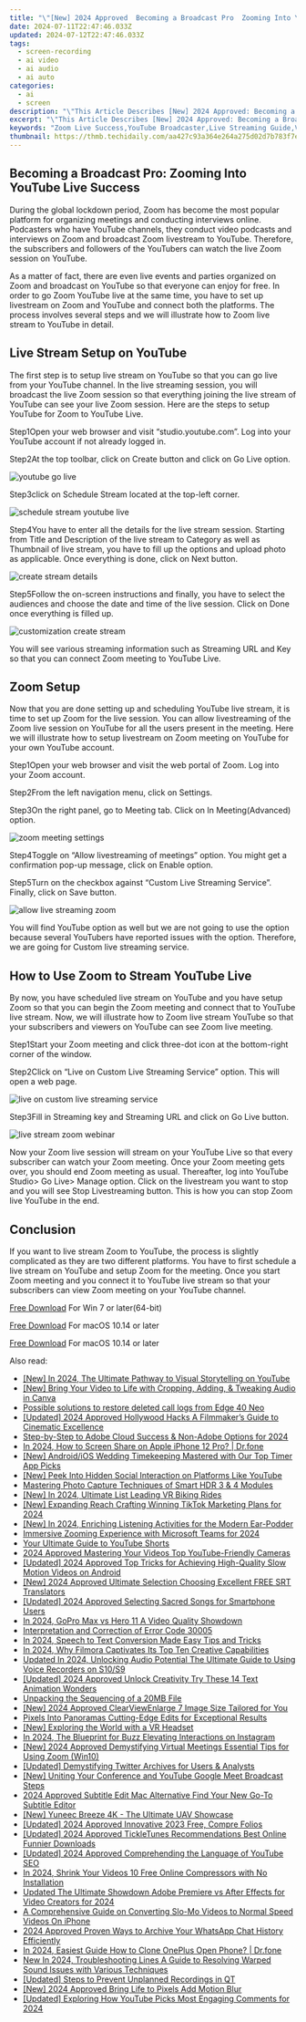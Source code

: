 ```yaml
---
title: "\"[New] 2024 Approved  Becoming a Broadcast Pro  Zooming Into YouTube Live Success\""
date: 2024-07-11T22:47:46.033Z
updated: 2024-07-12T22:47:46.033Z
tags: 
  - screen-recording
  - ai video
  - ai audio
  - ai auto
categories: 
  - ai
  - screen
description: "\"This Article Describes [New] 2024 Approved: Becoming a Broadcast Pro: Zooming Into YouTube Live Success\""
excerpt: "\"This Article Describes [New] 2024 Approved: Becoming a Broadcast Pro: Zooming Into YouTube Live Success\""
keywords: "Zoom Live Success,YouTube Broadcaster,Live Streaming Guide,Video Broadcasting Tips,YouTube Live Pros,Successful Live Stream,Zooming Into Streaming"
thumbnail: https://thmb.techidaily.com/aa427c93a364e264a275d02d7b783f7e962d85c1fac24bb52cc0d4742cbe1750.jpg
---
```


## Becoming a Broadcast Pro: Zooming Into YouTube Live Success

During the global lockdown period, Zoom has become the most popular platform for organizing meetings and conducting interviews online. Podcasters who have YouTube channels, they conduct video podcasts and interviews on Zoom and broadcast Zoom livestream to YouTube. Therefore, the subscribers and followers of the YouTubers can watch the live Zoom session on YouTube.

As a matter of fact, there are even live events and parties organized on Zoom and broadcast on YouTube so that everyone can enjoy for free. In order to go Zoom YouTube live at the same time, you have to set up livestream on Zoom and YouTube and connect both the platforms. The process involves several steps and we will illustrate how to Zoom live stream to YouTube in detail.

## Live Stream Setup on YouTube

The first step is to setup live stream on YouTube so that you can go live from your YouTube channel. In the live streaming session, you will broadcast the live Zoom session so that everything joining the live stream of YouTube can see your live Zoom session. Here are the steps to setup YouTube for Zoom to YouTube Live.

Step1Open your web browser and visit “studio.youtube.com”. Log into your YouTube account if not already logged in.

Step2At the top toolbar, click on Create button and click on Go Live option.

![youtube go live](https://images.wondershare.com/filmora/article-images/2022/07/zoom-youtube-live-1.jpg)

Step3click on Schedule Stream located at the top-left corner.

![schedule stream youtube live](https://images.wondershare.com/filmora/article-images/2022/07/zoom-youtube-live-2.jpg)

Step4You have to enter all the details for the live stream session. Starting from Title and Description of the live stream to Category as well as Thumbnail of live stream, you have to fill up the options and upload photo as applicable. Once everything is done, click on Next button.

![create stream details](https://images.wondershare.com/filmora/article-images/2022/07/zoom-youtube-live-3.jpg)

Step5Follow the on-screen instructions and finally, you have to select the audiences and choose the date and time of the live session. Click on Done once everything is filled up.

![customization create stream](https://images.wondershare.com/filmora/article-images/2022/07/zoom-youtube-live-4.jpg)

You will see various streaming information such as Streaming URL and Key so that you can connect Zoom meeting to YouTube Live.

## Zoom Setup

Now that you are done setting up and scheduling YouTube live stream, it is time to set up Zoom for the live session. You can allow livestreaming of the Zoom live session on YouTube for all the users present in the meeting. Here we will illustrate how to setup livestream on Zoom meeting on YouTube for your own YouTube account.

Step1Open your web browser and visit the web portal of Zoom. Log into your Zoom account.

Step2From the left navigation menu, click on Settings.

Step3On the right panel, go to Meeting tab. Click on In Meeting(Advanced) option.

![zoom meeting settings](https://images.wondershare.com/filmora/article-images/2022/07/zoom-youtube-live-5.jpg)

Step4Toggle on “Allow livestreaming of meetings” option. You might get a confirmation pop-up message, click on Enable option.

Step5Turn on the checkbox against “Custom Live Streaming Service”. Finally, click on Save button.

![allow live streaming zoom](https://images.wondershare.com/filmora/article-images/2022/07/zoom-youtube-live-6.jpg)

You will find YouTube option as well but we are not going to use the option because several YouTubers have reported issues with the option. Therefore, we are going for Custom live streaming service.

## How to Use Zoom to Stream YouTube Live

By now, you have scheduled live stream on YouTube and you have setup Zoom so that you can begin the Zoom meeting and connect that to YouTube live stream. Now, we will illustrate how to Zoom live stream YouTube so that your subscribers and viewers on YouTube can see Zoom live meeting.

Step1Start your Zoom meeting and click three-dot icon at the bottom-right corner of the window.

Step2Click on “Live on Custom Live Streaming Service” option. This will open a web page.

![live on custom live streaming service](https://images.wondershare.com/filmora/article-images/2022/07/zoom-youtube-live-7.jpg)

Step3Fill in Streaming key and Streaming URL and click on Go Live button.

![live stream zoom webinar](https://images.wondershare.com/filmora/article-images/2022/07/zoom-youtube-live-8.jpg)

Now your Zoom live session will stream on your YouTube Live so that every subscriber can watch your Zoom meeting. Once your Zoom meeting gets over, you should end Zoom meeting as usual. Thereafter, log into YouTube Studio> Go Live> Manage option. Click on the livestream you want to stop and you will see Stop Livestreaming button. This is how you can stop Zoom live YouTube in the end.

## Conclusion

If you want to live stream Zoom to YouTube, the process is slightly complicated as they are two different platforms. You have to first schedule a live stream on YouTube and setup Zoom for the meeting. Once you start Zoom meeting and you connect it to YouTube live stream so that your subscribers can view Zoom meeting on your YouTube channel.

[Free Download](https://tools.techidaily.com/wondershare/filmora/download/) For Win 7 or later(64-bit)

[Free Download](https://tools.techidaily.com/wondershare/filmora/download/) For macOS 10.14 or later

[Free Download](https://tools.techidaily.com/wondershare/filmora/download/) For macOS 10.14 or later

<ins class="adsbygoogle"
     style="display:block"
     data-ad-format="autorelaxed"
     data-ad-client="ca-pub-7571918770474297"
     data-ad-slot="1223367746"></ins>

<ins class="adsbygoogle"
     style="display:block"
     data-ad-format="autorelaxed"
     data-ad-client="ca-pub-7571918770474297"
     data-ad-slot="1223367746"></ins>



<ins class="adsbygoogle"
     style="display:block"
     data-ad-client="ca-pub-7571918770474297"
     data-ad-slot="8358498916"
     data-ad-format="auto"
     data-full-width-responsive="true"></ins>




<span class="atpl-alsoreadstyle">Also read:</span>
<div><ul>
<li><a href="https://fox-friendly.techidaily.com/new-in-2024-the-ultimate-pathway-to-visual-storytelling-on-youtube/"><u>[New] In 2024, The Ultimate Pathway to Visual Storytelling on YouTube</u></a></li>
<li><a href="https://extra-information.techidaily.com/new-bring-your-video-to-life-with-cropping-adding-and-tweaking-audio-in-canva/"><u>[New] Bring Your Video to Life with Cropping, Adding, & Tweaking Audio in Canva</u></a></li>
<li><a href="https://review-topics.techidaily.com/possible-solutions-to-restore-deleted-call-logs-from-edge-40-neo-by-fonelab-android-recover-call-logs/"><u>Possible solutions to restore deleted call logs from Edge 40 Neo</u></a></li>
<li><a href="https://fox-friendly.techidaily.com/updated-2024-approved-hollywood-hacks-a-filmmakers-guide-to-cinematic-excellence/"><u>[Updated] 2024 Approved  Hollywood Hacks  A Filmmaker’s Guide to Cinematic Excellence</u></a></li>
<li><a href="https://fox-friendly.techidaily.com/step-by-step-to-adobe-cloud-success-and-non-adobe-options-for-2024/"><u>Step-by-Step to Adobe Cloud Success & Non-Adobe Options for 2024</u></a></li>
<li><a href="https://screen-mirror.techidaily.com/in-2024-how-to-screen-share-on-apple-iphone-12-pro-drfone-by-drfone-ios/"><u>In 2024, How to Screen Share on Apple iPhone 12 Pro? | Dr.fone</u></a></li>
<li><a href="https://fox-friendly.techidaily.com/new-androidios-wedding-timekeeping-mastered-with-our-top-timer-app-picks/"><u>[New] Android/iOS Wedding Timekeeping Mastered with Our Top Timer App Picks</u></a></li>
<li><a href="https://fox-friendly.techidaily.com/new-peek-into-hidden-social-interaction-on-platforms-like-youtube/"><u>[New] Peek Into Hidden Social Interaction on Platforms Like YouTube</u></a></li>
<li><a href="https://fox-friendly.techidaily.com/mastering-photo-capture-techniques-of-smart-hdr-3-and-4-modules/"><u>Mastering Photo Capture  Techniques of Smart HDR 3 & 4 Modules</u></a></li>
<li><a href="https://fox-friendly.techidaily.com/new-in-2024-ultimate-list-leading-vr-biking-rides/"><u>[New] In 2024, Ultimate List  Leading VR Biking Rides</u></a></li>
<li><a href="https://tiktok-videos.techidaily.com/new-expanding-reach-crafting-winning-tiktok-marketing-plans-for-2024/"><u>[New] Expanding Reach  Crafting Winning TikTok Marketing Plans for 2024</u></a></li>
<li><a href="https://fox-friendly.techidaily.com/new-in-2024-enriching-listening-activities-for-the-modern-ear-podder/"><u>[New] In 2024, Enriching Listening  Activities for the Modern Ear-Podder</u></a></li>
<li><a href="https://some-techniques.techidaily.com/immersive-zooming-experience-with-microsoft-teams-for-2024/"><u>Immersive Zooming Experience with Microsoft Teams for 2024</u></a></li>
<li><a href="https://youtube-videos.techidaily.com/your-ultimate-guide-to-youtube-shorts/"><u>Your Ultimate Guide to YouTube Shorts</u></a></li>
<li><a href="https://youtube-help.techidaily.com/2024-approved-mastering-your-videos-top-youtube-friendly-cameras/"><u>2024 Approved  Mastering Your Videos  Top YouTube-Friendly Cameras</u></a></li>
<li><a href="https://fox-friendly.techidaily.com/updated-2024-approved-top-tricks-for-achieving-high-quality-slow-motion-videos-on-android/"><u>[Updated] 2024 Approved  Top Tricks for Achieving High-Quality Slow Motion Videos on Android</u></a></li>
<li><a href="https://fox-friendly.techidaily.com/new-2024-approved-ultimate-selection-choosing-excellent-free-srt-translators/"><u>[New] 2024 Approved  Ultimate Selection  Choosing Excellent FREE SRT Translators</u></a></li>
<li><a href="https://fox-friendly.techidaily.com/updated-2024-approved-selecting-sacred-songs-for-smartphone-users/"><u>[Updated] 2024 Approved  Selecting Sacred Songs for Smartphone Users</u></a></li>
<li><a href="https://fox-friendly.techidaily.com/in-2024-gopro-max-vs-hero-11-a-video-quality-showdown/"><u>In 2024, GoPro Max vs Hero 11  A Video Quality Showdown</u></a></li>
<li><a href="https://games-able.techidaily.com/interpretation-and-correction-of-error-code-30005/"><u>Interpretation and Correction of Error Code 30005</u></a></li>
<li><a href="https://video-creation-software.techidaily.com/in-2024-speech-to-text-conversion-made-easy-tips-and-tricks/"><u>In 2024, Speech to Text Conversion Made Easy Tips and Tricks</u></a></li>
<li><a href="https://fox-friendly.techidaily.com/in-2024-why-filmora-captivates-its-top-ten-creative-capabilities/"><u>In 2024, Why Filmora Captivates  Its Top Ten Creative Capabilities</u></a></li>
<li><a href="https://sound-tweaking.techidaily.com/updated-in-2024-unlocking-audio-potential-the-ultimate-guide-to-using-voice-recorders-on-s10s9/"><u>Updated In 2024, Unlocking Audio Potential The Ultimate Guide to Using Voice Recorders on S10/S9</u></a></li>
<li><a href="https://fox-friendly.techidaily.com/updated-2024-approved-unlock-creativity-try-these-14-text-animation-wonders/"><u>[Updated] 2024 Approved  Unlock Creativity  Try These 14 Text Animation Wonders</u></a></li>
<li><a href="https://fox-friendly.techidaily.com/unpacking-the-sequencing-of-a-20mb-file/"><u>Unpacking the Sequencing of a 20MB File</u></a></li>
<li><a href="https://fox-friendly.techidaily.com/new-2024-approved-clearviewenlarge-7-image-size-tailored-for-you/"><u>[New] 2024 Approved  ClearViewEnlarge 7  Image Size Tailored for You</u></a></li>
<li><a href="https://fox-friendly.techidaily.com/pixels-into-panoramas-cutting-edge-edits-for-exceptional-results/"><u>Pixels Into Panoramas  Cutting-Edge Edits for Exceptional Results</u></a></li>
<li><a href="https://fox-friendly.techidaily.com/new-exploring-the-world-with-a-vr-headset/"><u>[New] Exploring the World with a VR Headset</u></a></li>
<li><a href="https://instagram-video-files.techidaily.com/in-2024-the-blueprint-for-buzz-elevating-interactions-on-instagram/"><u>In 2024, The Blueprint for Buzz  Elevating Interactions on Instagram</u></a></li>
<li><a href="https://fox-friendly.techidaily.com/new-2024-approved-demystifying-virtual-meetings-essential-tips-for-using-zoom-win10/"><u>[New] 2024 Approved  Demystifying Virtual Meetings  Essential Tips for Using Zoom (Win10)</u></a></li>
<li><a href="https://twitter-videos.techidaily.com/updated-demystifying-twitter-archives-for-users-and-analysts/"><u>[Updated] Demystifying Twitter Archives for Users & Analysts</u></a></li>
<li><a href="https://facebook-video-share.techidaily.com/new-uniting-your-conference-and-youtube-google-meet-broadcast-steps/"><u>[New] Uniting Your Conference and YouTube  Google Meet Broadcast Steps</u></a></li>
<li><a href="https://ai-video-tools.techidaily.com/2024-approved-subtitle-edit-mac-alternative-find-your-new-go-to-subtitle-editor/"><u>2024 Approved Subtitle Edit Mac Alternative Find Your New Go-To Subtitle Editor</u></a></li>
<li><a href="https://fox-friendly.techidaily.com/new-yuneec-breeze-4k-the-ultimate-uav-showcase/"><u>[New] Yuneec Breeze 4K - The Ultimate UAV Showcase</u></a></li>
<li><a href="https://fox-friendly.techidaily.com/updated-2024-approved-innovative-2023-free-compre-folios/"><u>[Updated] 2024 Approved  Innovative 2023  Free, Compre Folios</u></a></li>
<li><a href="https://fox-friendly.techidaily.com/updated-2024-approved-tickletunes-recommendations-best-online-funnier-downloads/"><u>[Updated] 2024 Approved  TickleTunes Recommendations  Best Online Funnier Downloads</u></a></li>
<li><a href="https://youtube-docs.techidaily.com/ed-2024-approved-comprehending-the-language-of-youtube-seo/"><u>[Updated] 2024 Approved  Comprehending the Language of YouTube SEO</u></a></li>
<li><a href="https://video-ai-editor.techidaily.com/in-2024-shrink-your-videos-10-free-online-compressors-with-no-installation/"><u>In 2024, Shrink Your Videos 10 Free Online Compressors with No Installation</u></a></li>
<li><a href="https://ai-video-tools.techidaily.com/updated-the-ultimate-showdown-adobe-premiere-vs-after-effects-for-video-creators-for-2024/"><u>Updated The Ultimate Showdown Adobe Premiere vs After Effects for Video Creators for 2024</u></a></li>
<li><a href="https://ai-editing-video.techidaily.com/a-comprehensive-guide-on-converting-slo-mo-videos-to-normal-speed-videos-on-iphone/"><u>A Comprehensive Guide on Converting Slo-Mo Videos to Normal Speed Videos On iPhone</u></a></li>
<li><a href="https://video-screen-grab.techidaily.com/2024-approved-proven-ways-to-archive-your-whatsapp-chat-history-efficiently/"><u>2024 Approved  Proven Ways to Archive Your WhatsApp Chat History Efficiently</u></a></li>
<li><a href="https://android-transfer.techidaily.com/in-2024-easiest-guide-how-to-clone-oneplus-open-phone-drfone-by-drfone-transfer-from-android-transfer-from-android/"><u>In 2024, Easiest Guide How to Clone OnePlus Open Phone? | Dr.fone</u></a></li>
<li><a href="https://audio-editing.techidaily.com/new-in-2024-troubleshooting-lines-a-guide-to-resolving-warped-sound-issues-with-various-techniques/"><u>New In 2024, Troubleshooting Lines A Guide to Resolving Warped Sound Issues with Various Techniques</u></a></li>
<li><a href="https://video-screen-grab.techidaily.com/updated-steps-to-prevent-unplanned-recordings-in-qt/"><u>[Updated] Steps to Prevent Unplanned Recordings in QT</u></a></li>
<li><a href="https://fox-friendly.techidaily.com/new-2024-approved-bring-life-to-pixels-add-motion-blur/"><u>[New] 2024 Approved  Bring Life to Pixels  Add Motion Blur</u></a></li>
<li><a href="https://facebook-video-share.techidaily.com/updated-exploring-how-youtube-picks-most-engaging-comments-for-2024/"><u>[Updated] Exploring How YouTube Picks Most Engaging Comments for 2024</u></a></li>
</ul></div>
